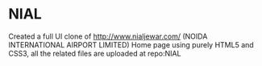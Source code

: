 # NIAL
Created a full UI clone of http://www.nialjewar.com/  (NOIDA INTERNATIONAL AIRPORT LIMITED) Home page using purely HTML5 and CSS3, all the related files are uploaded at repo:NIAL
